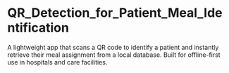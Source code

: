 # QR_Detection_for_Patient_Meal_Identification
A lightweight app that scans a QR code to identify a patient and instantly retrieve their meal assignment from a local database. Built for offline-first use in hospitals and care facilities.
